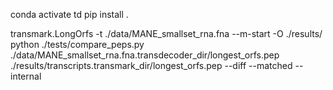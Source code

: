 conda activate td
pip install .

transmark.LongOrfs -t ./data/MANE_smallset_rna.fna --m-start -O ./results/
python ./tests/compare_peps.py ./data/MANE_smallset_rna.fna.transdecoder_dir/longest_orfs.pep ./results/transcripts.transmark_dir/longest_orfs.pep --diff --matched --internal